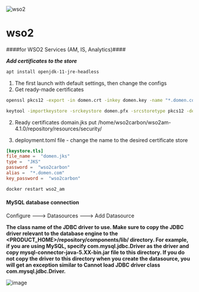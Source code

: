 ![wso2](https://ticxar.co/wp-content/uploads/2019/12/apimngr.png)
# wso2
####for WSO2 Services (AM, IS, Analytics)####

***Add certificates to the store***
```bash
apt install openjdk-11-jre-headless
```
1. The first launch with default settings, then change the configs
2. Get ready-made certificates
```bash
openssl pkcs12 -export -in domen.crt -inkey domen.key -name "*.domen.com" -certfile certificate_ca.crt -out domen.pfx
```
```bash
keytool -importkeystore -srckeystore domen.pfx -srcstoretype pkcs12 -destkeystore domen.jks -deststoretype JKS
```
2. Ready certificates domain.jks put /home/wso2carbon/wso2am-4.1.0/repository/resources/security/

3. deployment.toml file - change the name to the desired certificate store
```toml
[keystore.tls]
file_name =  "domen.jks"
type =  "JKS"
password =  "wso2carbon"
alias =  "*.domen.com"
key_password =  "wso2carbon"
```
```bash
docker restart wso2_am
```
#### MySQL database connection
Configure ---> Datasources ---> Add Datasource

**The class name of the JDBC driver to use. Make sure to copy the JDBC driver relevant to the database engine to the <PRODUCT_HOME>/repository/components/lib/ directory. For example, if you are using MySQL, specify com.mysql.jdbc.Driver as the driver and copy mysql-connector-java-5.XX-bin.jar file to this directory. If you do not copy the driver to this directory when you create the datasource, you will get an exception similar to Cannot load JDBC driver class com.mysql.jdbc.Driver.**

![image](https://user-images.githubusercontent.com/86954730/222174542-3cf461ce-be36-4cc4-9cbd-278e1c6c605f.png)
